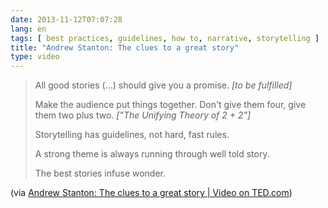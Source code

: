 ```yaml
---
date: 2013-11-12T07:07:28
lang: en
tags: [ best practices, guidelines, how to, narrative, storytelling ]
title: "Andrew Stanton: The clues to a great story"
type: video
---
```


> All good stories (...) should give you a promise. *\[to be
> fulfilled\]*
>
> Make the audience put things together. Don't give them four, give them
> two plus two. *\["The Unifying Theory of 2 + 2"\]*
>
> Storytelling has guidelines, not hard, fast rules.
>
> A strong theme is always running through well told story.
>
> The best stories infuse wonder.

(via [Andrew Stanton: The clues to a great story | Video on TED.com](http://www.ted.com/talks/andrew_stanton_the_clues_to_a_great_story.html))

